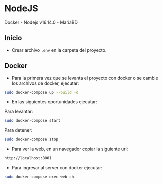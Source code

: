 # NodeJS

Docker - Nodejs v16.14.0 - MariaBD

## Inicio
- Crear archivo `.env` en la carpeta del proyecto.

## Docker

- Para la primera vez que se levanta el proyecto con docker o se cambie los archivos de docker, ejecutar:
 
```bash
sudo docker-compose up --build -d
```

- En las siguientes oportunidades ejecutar:

Para levantar:
```bash
sudo docker-compose start
```
Para detener:
```bash
sudo docker-compose stop
```

- Para ver la web, en un navegador copiar la siguiente url:
```bash
http://localhost:8001
```
- Para ingresar al server con docker ejecutar:
```bash
sudo docker-compose exec web sh
```